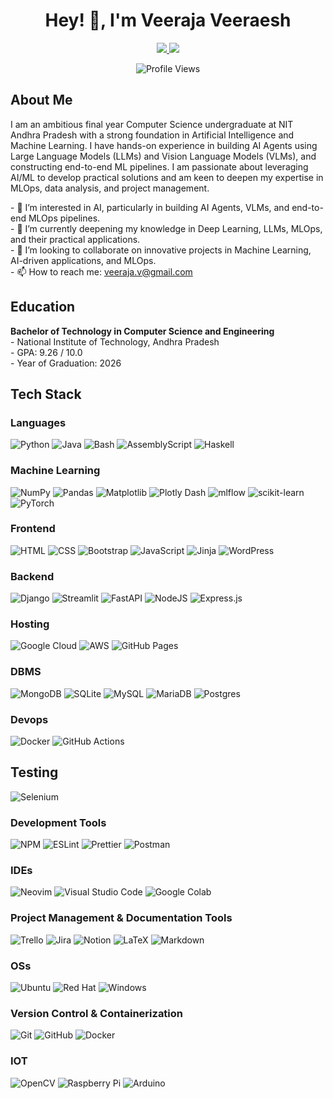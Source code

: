 <h1 align="center">Hey! 👋, I'm Veeraja Veeraesh</h1>

<p align="center">
  <a href="https://linkedin.com/in/veeraja-veeraesh">
    <img src="https://img.shields.io/badge/LinkedIn-0A66C2?style=for-the-badge&logo=linkedin&logoColor=white" />
  </a>
  <a href="https://www.kaggle.com/veerajaveeraesh">
    <img src="https://img.shields.io/badge/Kaggle-20BEFF?style=for-the-badge&logo=kaggle&logoColor=white" />
  </a>
</p>
<p align="center">
  <img src="https://komarev.com/ghpvc/?username=Veeraja-Veeraesh" alt="Profile Views" />
</p>

<h2 align="">About Me</h2>

<p align="">
  I am an ambitious final year Computer Science undergraduate at NIT Andhra Pradesh with a strong foundation in Artificial Intelligence and Machine Learning. I have hands-on experience in building AI Agents using Large Language Models (LLMs) and Vision Language Models (VLMs), and constructing end-to-end ML pipelines. I am passionate about leveraging AI/ML to develop practical solutions and am keen to deepen my expertise in MLOps, data analysis, and project management.
</p>

<p align="">
  - 👀 I’m interested in AI, particularly in building AI Agents, VLMs, and end-to-end MLOps pipelines. <br>
  - 🌱 I’m currently deepening my knowledge in Deep Learning, LLMs, MLOps, and their practical applications. <br>
  - 💞️ I’m looking to collaborate on innovative projects in Machine Learning, AI-driven applications, and MLOps. <br>
  - 📫 How to reach me: <a href="mailto:veeraja.v@gmail.com">veeraja.v@gmail.com</a> <br>
</p>

<h2 align="">Education</h2>

<p align="">
  <strong>Bachelor of Technology in Computer Science and Engineering</strong><br>
 - National Institute of Technology, Andhra Pradesh<br>
 - GPA: 9.26 / 10.0<br>
 - Year of Graduation: 2026
</p>

<!--
<h2 align="">My Stats</h2>

<p align="center" style="display:grid; grid-template-columns: 1fr; gap: 10px;">
  <img src="https://github-readme-streak-stats.herokuapp.com/?user=Veeraja-Veeraesh&theme=dark" alt="GitHub Streak" style="height:200px;"/> 
  <img src="https://github-readme-stats.vercel.app/api?username=Veeraja-Veeraesh&show_icons=true&theme=dark" alt="GitHub Stats" style="height:200px; " /> 
  <a href="https://github.com/ryo-ma/github-profile-trophy">
    <img src="https://github-profile-trophy.vercel.app/?username=Veeraja-Veeraesh&row=2&column=4&theme=dark_lover&no-bg=true" alt="GitHub Trophies" style="height:200px;" />
  </a>
  <img src="https://github-readme-stats.vercel.app/api/top-langs/?username=Veeraja-Veeraesh&layout=compact&theme=dark" alt="Top Languages" style="height:200px;" /> 
</p>
-->
## Tech Stack

### Languages

![Python](https://img.shields.io/badge/Python-3776AB?style=for-the-badge&logo=python&logoColor=yellow)
![Java](https://img.shields.io/badge/java-%23ED8B00.svg?style=for-the-badge&logo=openjdk&logoColor=white)
![Bash](https://img.shields.io/badge/bash-%23121011.svg?style=for-the-badge&logo=gnu-bash&logoColor=white)
![AssemblyScript](https://img.shields.io/badge/assembly-%23000000.svg?style=for-the-badge&logo=assemblyscript&logoColor=white)
![Haskell](https://img.shields.io/badge/Haskell-5e5086?style=for-the-badge&logo=haskell&logoColor=white)

### Machine Learning

![NumPy](https://img.shields.io/badge/numpy-%23013243.svg?style=for-the-badge&logo=numpy&logoColor=white)
![Pandas](https://img.shields.io/badge/pandas-%23150458.svg?style=for-the-badge&logo=pandas&logoColor=white)
![Matplotlib](https://img.shields.io/badge/Matplotlib-%23ffffff.svg?style=for-the-badge&logo=Matplotlib&logoColor=black)
![Plotly Dash](https://img.shields.io/badge/plotly-3F4F75.svg?style=for-the-badge&logo=plotly&logoColor=white)
![mlflow](https://img.shields.io/badge/mlflow-%23d9ead3.svg?style=for-the-badge&logo=numpy&logoColor=blue)
![scikit-learn](https://img.shields.io/badge/scikit--learn-%23F7931E.svg?style=for-the-badge&logo=scikit-learn&logoColor=white)
![PyTorch](https://img.shields.io/badge/PyTorch-%23EE4C2C.svg?style=for-the-badge&logo=PyTorch&logoColor=white)

### Frontend

![HTML](https://img.shields.io/badge/HTML5-E34F26?style=for-the-badge&logo=html5&logoColor=white)
![CSS](https://img.shields.io/badge/CSS3-1572B6?style=for-the-badge&logo=css3&logoColor=white)
![Bootstrap](https://img.shields.io/badge/bootstrap-%238511FA.svg?style=for-the-badge&logo=bootstrap&logoColor=white)
![JavaScript](https://img.shields.io/badge/javascript-%23323330.svg?style=for-the-badge&logo=javascript&logoColor=%23F7DF1E)
![Jinja](https://img.shields.io/badge/jinja-white.svg?style=for-the-badge&logo=jinja&logoColor=black)
![WordPress](https://img.shields.io/badge/WordPress-%23117AC9.svg?style=for-the-badge&logo=WordPress&logoColor=white)

### Backend

![Django](https://img.shields.io/badge/django-%23092E20.svg?style=for-the-badge&logo=django&logoColor=white)
![Streamlit](https://img.shields.io/badge/Streamlit-%23FE4B4B.svg?style=for-the-badge&logo=streamlit&logoColor=white)
![FastAPI](https://img.shields.io/badge/FastAPI-005571?style=for-the-badge&logo=fastapi)
![NodeJS](https://img.shields.io/badge/node.js-6DA55F?style=for-the-badge&logo=node.js&logoColor=white)
![Express.js](https://img.shields.io/badge/express.js-%23404d59.svg?style=for-the-badge&logo=express&logoColor=%2361DAFB)

### Hosting

![Google Cloud](https://img.shields.io/badge/GoogleCloud-%234285F4.svg?style=for-the-badge&logo=google-cloud&logoColor=white)
![AWS](https://img.shields.io/badge/AWS-%23FF9900.svg?style=for-the-badge&logo=amazon-aws&logoColor=white)
![GitHub Pages](https://img.shields.io/badge/-GitHub%20Pages-000?style=for-the-badge&logo=github)

### DBMS

![MongoDB](https://img.shields.io/badge/MongoDB-%234ea94b.svg?style=for-the-badge&logo=mongodb&logoColor=white)
![SQLite](https://img.shields.io/badge/sqlite-%2307405e.svg?style=for-the-badge&logo=sqlite&logoColor=white)
![MySQL](https://img.shields.io/badge/mysql-%23FFF.svg?style=for-the-badge&logo=mysql&logoColor=black)
![MariaDB](https://img.shields.io/badge/MariaDB-003545?style=for-the-badge&logo=mariadb&logoColor=white)
![Postgres](https://img.shields.io/badge/postgres-%23316192.svg?style=for-the-badge&logo=postgresql&logoColor=white)

### Devops

![Docker](https://img.shields.io/badge/docker-%230db7ed.svg?style=for-the-badge&logo=docker&logoColor=white)
![GitHub Actions](https://img.shields.io/badge/github%20actions-%232671E5.svg?style=for-the-badge&logo=githubactions&logoColor=white)

## Testing

![Selenium](https://img.shields.io/badge/-selenium-%43B02A?style=for-the-badge&logo=selenium&logoColor=white)

### Development Tools

![NPM](https://img.shields.io/badge/NPM-%23CB3837.svg?style=for-the-badge&logo=npm&logoColor=white)
![ESLint](https://img.shields.io/badge/ESLint-4B3263?style=for-the-badge&logo=eslint&logoColor=white)
![Prettier](https://img.shields.io/badge/prettier-%23F7B93E.svg?style=for-the-badge&logo=prettier&logoColor=black)
![Postman](https://img.shields.io/badge/Postman-FF6C37?style=for-the-badge&logo=postman&logoColor=white)

### IDEs

![Neovim](https://img.shields.io/badge/NeoVim-%2357A143.svg?&style=for-the-badge&logo=neovim&logoColor=white)
![Visual Studio Code](https://img.shields.io/badge/Visual%20Studio%20Code-0078d7.svg?style=for-the-badge&logo=visual-studio-code&logoColor=white)
![Google Colab](https://img.shields.io/badge/Google%20Colab-%23F9A825.svg?style=for-the-badge&logo=googlecolab&logoColor=white)

### Project Management & Documentation Tools

![Trello](https://img.shields.io/badge/Trello-%23026AA7.svg?style=for-the-badge&logo=Trello&logoColor=white)
![Jira](https://img.shields.io/badge/jira-%230A0FFF.svg?style=for-the-badge&logo=jira&logoColor=white)
![Notion](https://img.shields.io/badge/Notion-%23000000.svg?style=for-the-badge&logo=notion&logoColor=white)
![LaTeX](https://img.shields.io/badge/latex-%23008080.svg?style=for-the-badge&logo=latex&logoColor=white)
![Markdown](https://img.shields.io/badge/markdown-%23000000.svg?style=for-the-badge&logo=markdown&logoColor=white)

### OSs

![Ubuntu](https://img.shields.io/badge/Ubuntu-E95420?style=for-the-badge&logo=ubuntu&logoColor=white)
![Red Hat](https://img.shields.io/badge/Red%20Hat-EE0000?style=for-the-badge&logo=redhat&logoColor=white)
![Windows](https://img.shields.io/badge/Windows-0078D6?style=for-the-badge&logo=windows&logoColor=white)

### Version Control & Containerization

![Git](https://img.shields.io/badge/-Git-000?style=for-the-badge&logo=git)
![GitHub](https://img.shields.io/badge/-GitHub-000?style=for-the-badge&logo=github)
![Docker](https://img.shields.io/badge/docker-%230db7ed.svg?style=for-the-badge&logo=docker&logoColor=white)

### IOT

![OpenCV](https://img.shields.io/badge/opencv-%23white.svg?style=for-the-badge&logo=opencv&logoColor=white)
![Raspberry Pi](https://img.shields.io/badge/-RaspberryPi-C51A4A?style=for-the-badge&logo=Raspberry-Pi)
![Arduino](https://img.shields.io/badge/-Arduino-00979D?style=for-the-badge&logo=Arduino&logoColor=white)
